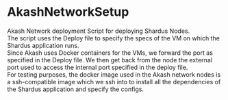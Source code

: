 # AkashNetworkSetup

Akash Network deployment Script for deploying Shardus Nodes. <br />
The script uses the Deploy file to specify the specs of the VM on which the Shardus application runs. <br />
Since Akash uses Docker containers for the VMs, we forward the port as specified in the Deploy file. We then get back from the node the external port used to access the 
internal port specified in the deploy file.<br />
For testing purposes, the docker image used in the Akash network nodes is a ssh-compatible image which we ssh into to install all the dependencies of the Shardus 
application and specify the configs. <br />
